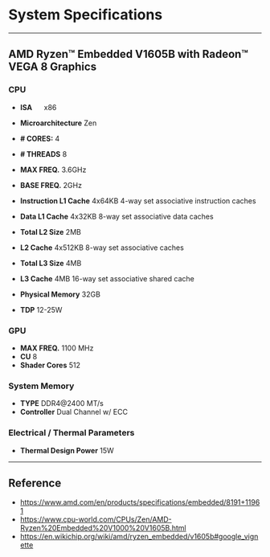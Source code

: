 # System Specifications

---
## AMD Ryzen™ Embedded V1605B with Radeon™ VEGA 8 Graphics

### CPU

- **ISA**                   &nbsp;&nbsp;&nbsp;&nbsp;&nbsp;x86
- **Microarchitecture**     Zen

- **# CORES:**				4
- **# THREADS**				8

- **MAX FREQ.**				3.6GHz
- **BASE FREQ.**			2GHz

- **Instruction L1 Cache**	4x64KB 4-way set associative instruction caches
- **Data L1 Cache**			4x32KB 8-way set associative data caches

- **Total L2 Size**			2MB
- **L2 Cache**				4x512KB 8-way set associative caches

- **Total L3 Size**			4MB
- **L3 Cache**				4MB 16-way set associative shared cache

- **Physical Memory**		32GB

- **TDP**					12-25W

### GPU

- **MAX FREQ.**				1100 MHz
- **CU**					8
- **Shader Cores**			512

### System Memory

- **TYPE**					DDR4@2400 MT/s
- **Controller** 			Dual Channel w/ ECC

### Electrical / Thermal Parameters

- **Thermal Design Power**	15W

---
## Reference

- https://www.amd.com/en/products/specifications/embedded/8191+11961
- https://www.cpu-world.com/CPUs/Zen/AMD-Ryzen%20Embedded%20V1000%20V1605B.html
- https://en.wikichip.org/wiki/amd/ryzen_embedded/v1605b#google_vignette



